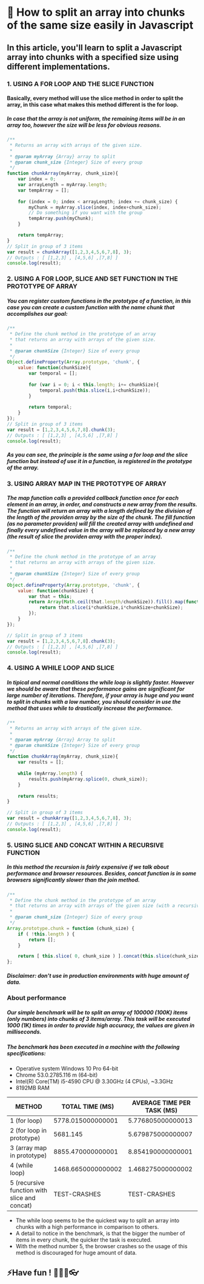 # :eyes: How to split an array into chunks of the same size easily in Javascript

## In this article, you'll learn to split a Javascript array into chunks with a specified size using different implementations.

### 1. USING A FOR LOOP AND THE SLICE FUNCTION

#### Basically, every method will use the slice method in order to split the array, in this case what makes this method different is the for loop.

##### In case that the array is not uniform, the remaining items will be in an array too, however the size will be less for obvious reasons.

```javascript
/**
 * Returns an array with arrays of the given size.
 *
 * @param myArray {Array} array to split
 * @param chunk_size {Integer} Size of every group
 */
function chunkArray(myArray, chunk_size){
    var index = 0;
    var arrayLength = myArray.length;
    var tempArray = [];
    
    for (index = 0; index < arrayLength; index += chunk_size) {
        myChunk = myArray.slice(index, index+chunk_size);
        // Do something if you want with the group
        tempArray.push(myChunk);
    }

    return tempArray;
}
// Split in group of 3 items
var result = chunkArray([1,2,3,4,5,6,7,8], 3);
// Outputs : [ [1,2,3] , [4,5,6] ,[7,8] ]
console.log(result);
```

### 2. USING A FOR LOOP, SLICE AND SET FUNCTION IN THE PROTOTYPE OF ARRAY
##### You can register custom functions in the prototype of a function, in this case you can create a custom function with the name chunk that accomplishes our goal:

```javascript
/**
 * Define the chunk method in the prototype of an array
 * that returns an array with arrays of the given size.
 *
 * @param chunkSize {Integer} Size of every group
 */
Object.defineProperty(Array.prototype, 'chunk', {
    value: function(chunkSize){
        var temporal = [];
        
        for (var i = 0; i < this.length; i+= chunkSize){
            temporal.push(this.slice(i,i+chunkSize));
        }
                
        return temporal;
    }
});
// Split in group of 3 items
var result = [1,2,3,4,5,6,7,8].chunk(3);
// Outputs : [ [1,2,3] , [4,5,6] ,[7,8] ]
console.log(result);
```
##### As you can see, the principle is the same using a for loop and the slice function but instead of use it in a function, is registered in the prototype of the array.

### 3. USING ARRAY MAP IN THE PROTOTYPE OF ARRAY
##### The map function calls a provided callback function once for each element in an array, in order, and constructs a new array from the results. The function will return an array with a length defined by the division of the length of the providen array by the size of the chunk. The fill function (as no parameter providen) will fill the created array with undefined and finally every undefined value in the array will be replaced by a new array (the result of slice the providen array with the proper index).

```javascript
/**
 * Define the chunk method in the prototype of an array
 * that returns an array with arrays of the given size.
 *
 * @param chunkSize {Integer} Size of every group
 */
Object.defineProperty(Array.prototype, 'chunk', {
    value: function(chunkSize) {
        var that = this;
        return Array(Math.ceil(that.length/chunkSize)).fill().map(function(_,i){
            return that.slice(i*chunkSize,i*chunkSize+chunkSize);
        });
    }
});

// Split in group of 3 items
var result = [1,2,3,4,5,6,7,8].chunk(3);
// Outputs : [ [1,2,3] , [4,5,6] ,[7,8] ]
console.log(result);
```

### 4. USING A WHILE LOOP AND SLICE
##### In tipical and normal conditions the while loop is slightly faster. However we should be aware that these performance gains are significant for large number of iterations. Therefore, if your array is huge and you want to split in chunks with a low number, you should consider in use the method that uses while to drastically increase the performance.

```javascript
/**
 * Returns an array with arrays of the given size.
 *
 * @param myArray {Array} Array to split
 * @param chunkSize {Integer} Size of every group
 */
function chunkArray(myArray, chunk_size){
    var results = [];
    
    while (myArray.length) {
        results.push(myArray.splice(0, chunk_size));
    }
    
    return results;
}

// Split in group of 3 items
var result = chunkArray([1,2,3,4,5,6,7,8], 3);
// Outputs : [ [1,2,3] , [4,5,6] ,[7,8] ]
console.log(result);
```

### 5. USING SLICE AND CONCAT WITHIN A RECURSIVE FUNCTION
##### In this method the recursion is fairly expensive if we talk about performance and browser resources. Besides, concat function is in some browsers significantly slower than the join method.


```javascript
/**
 * Define the chunk method in the prototype of an array
 * that returns an array with arrays of the given size (with a recursive function).
 *
 * @param chunk_size {Integer} Size of every group
 */
Array.prototype.chunk = function (chunk_size) {
    if ( !this.length ) {
        return [];
    }

    return [ this.slice( 0, chunk_size ) ].concat(this.slice(chunk_size).chunk(chunk_size));
};
```
##### Disclaimer: don't use in production environments with huge amount of data.


### About performance

##### Our simple benchmark will be to split an array of 100000 (100K) items (only numbers) into chunks of 3 items/array. This task will be executed 1000 (1K) times in order to provide high accuracy, the values are given in milliseconds.

##### The benchmark has been executed in a machine with the following specifications:

* Operative system Windows 10 Pro 64-bit
* Chrome 53.0.2785.116 m (64-bit)
* Intel(R) Core(TM) i5-4590 CPU @ 3.30GHz (4 CPUs), ~3.3GHz
* 8192MB RAM

|  METHOD									| TOTAL TIME (MS)	|	AVERAGE TIME PER TASK (MS) |
| ----------------------------------------- | ----------------- | ---------------------------- |
|1 (for loop)								| 5778.015000000001	|	5.776805000000013 |
|2 (for loop in prototype)					| 5681.145			|	5.679875000000007 |
|3 (array map in prototype)					| 8855.470000000001	|	8.854190000000001 |
|4 (while loop)								| 1468.6650000000002|	1.468275000000002| 
|5 (recursive function with slice and concat)|	TEST-CRASHES	|	TEST-CRASHES |


* The while loop seems to be the quickest way to split an array into chunks with a high performance in comparison to others.
* A detail to notice in the benchmark, is that the bigger the number of items in every chunk, the quicker the task is executed.
* With the method number 5, the browser crashes so the usage of this method is discouraged for huge amount of data.
## :zap:Have fun ! :cake::beers::pizza::eyeglasses:
